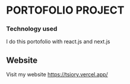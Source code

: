 # PORTOFOLIO PROJECT
### Technology used
I do this portofolio with react.js and next.js

## Website

Visit my website https://tsiory.vercel.app/
